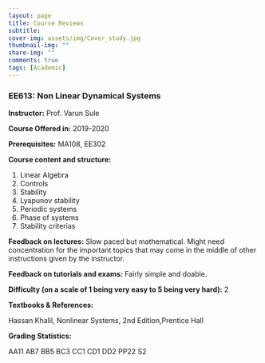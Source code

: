 ```yaml
---
layout: page
title: Course Reviews
subtitle:
cover-img: assets/img/Cover_study.jpg
thumbnail-img: ""
share-img: ""
comments: true
tags: [Academic]
---
```




### EE613: Non Linear Dynamical Systems

**Instructor:**
Prof. Varun Sule

**Course Offered in:**
2019-2020

**Prerequisites:**
MA108, EE302

**Course content and structure:**

1. Linear Algebra
2. Controls
3. Stability
4. Lyapunov stability
5. Periodic systems
6. Phase of systems
7. Stability criterias

**Feedback on lectures:** 
Slow paced but mathematical. Might need concentration for the important topics that may come in the middle of other instructions given by the instructor.

**Feedback on tutorials and exams:**
Fairly simple and doable.

**Difficulty (on a scale of 1 being very easy to 5 being very hard):** 2

**Textbooks & References:** 

Hassan Khalil, Nonlinear Systems, 2nd Edition,Prentice Hall

**Grading Statistics:** 

AA11 AB7 BB5 BC3 CC1 CD1 DD2 PP22 S2
